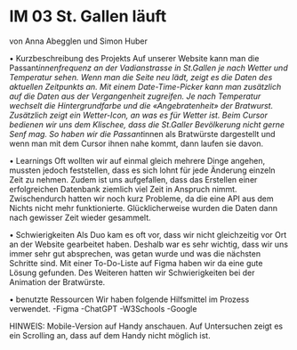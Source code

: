 # IM 03 St. Gallen läuft
 
von Anna Abegglen und Simon Huber

•	Kurzbeschreibung des Projekts 
Auf unserer Website kann man die Passant*innenfrequenz an der Vadianstrasse in St.Gallen je nach Wetter und Temperatur sehen. Wenn man die Seite neu lädt, zeigt es die Daten des aktuellen Zeitpunkts an. Mit einem Date-Time-Picker kann man zusätzlich auf die Daten aus der Vergangenheit zugreifen. Je nach Temperatur wechselt die Hintergrundfarbe und die «Angebratenheit» der Bratwurst. Zusätzlich zeigt ein Wetter-Icon, an was es für Wetter ist. Beim Cursor bedienen wir uns dem Klischee, dass die St.Galler Bevölkerung nicht gerne Senf mag. So haben wir die Passant*innen als Bratwürste dargestellt und wenn man mit dem Cursor ihnen nahe kommt, dann laufen sie davon.

•	Learnings
Oft wollten wir auf einmal gleich mehrere Dinge angehen, mussten jedoch feststellen, dass es sich lohnt für jede Änderung einzeln Zeit zu nehmen. Zudem ist uns aufgefallen, dass das Erstellen einer erfolgreichen Datenbank ziemlich viel Zeit in Anspruch nimmt. Zwischendurch hatten wir noch kurz Probleme, da die eine API aus dem Nichts nicht mehr funktionierte. Glücklicherweise wurden die Daten dann nach gewisser Zeit wieder gesammelt.

•	Schwierigkeiten
Als Duo kam es oft vor, dass wir nicht gleichzeitig vor Ort an der Website gearbeitet haben. Deshalb war es sehr wichtig, dass wir uns immer sehr gut absprechen, was getan wurde und was die nächsten Schritte sind. Mit einer To-Do-Liste auf Figma haben wir da eine gute Lösung gefunden. Des Weiteren hatten wir Schwierigkeiten bei der Animation der Bratwürste. 

•	benutzte Ressourcen
Wir haben folgende Hilfsmittel im Prozess verwendet.
-Figma
-ChatGPT
-W3Schools
-Google

HINWEIS: Mobile-Version auf Handy anschauen. Auf Untersuchen zeigt es ein Scrolling an, dass auf dem Handy nicht möglich ist.